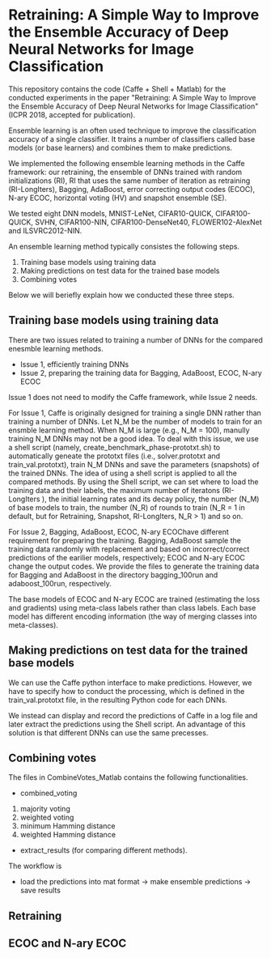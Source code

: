 # Retraining: A Simple Way to Improve the Ensemble Accuracy of Deep Neural Networks for Image Classification
This repository contains the code (Caffe + Shell + Matlab) for the conducted experiments in the paper "Retraining: A Simple Way to Improve the Ensemble Accuracy of Deep Neural Networks for Image Classification" (ICPR 2018, accepted for publication).

Ensemble learning is an often used technique to improve the classification accuracy of a single classifier. It trains
a number of classifiers called base models (or base learners) and combines them to make predictions.

We implemented the following ensemble learning methods in the Caffe framework: our retraining, the ensemble of DNNs trained with random initializations (RI), RI that uses the same number of iteration as retraining (RI-LongIters), Bagging, AdaBoost, error correcting output codes (ECOC), N-ary ECOC, horizontal voting (HV) and snapshot ensemble (SE).

We tested eight DNN models, MNIST-LeNet, CIFAR10-QUICK, CIFAR100-QUICK, SVHN, CIFAR100-NIN, CIFAR100-DenseNet40, FLOWER102-AlexNet and ILSVRC2012-NIN. 

An ensemble learning method typically consistes the following steps. 

1. Training base models using training data
2. Making predictions on test data for the trained base models 
3. Combining votes 

Below we will beriefly explain how we conducted these three steps. 

## Training base models using training data
There are two issues related to training a number of DNNs for the compared enesmble learning methods. 
- Issue 1, efficiently training DNNs
- Issue 2, preparing the training data for Bagging, AdaBoost, ECOC, N-ary ECOC

Issue 1 does not need to modify the Caffe framework, while Issue 2 needs.

For Issue 1, Caffe is originally designed for training a single DNN rather than training a number of DNNs.
Let N_M be the number of models to train for an ensmble learning method. When N_M is large (e.g., N_M = 100), manully training N_M DNNs may not be a good idea.
To deal with this issue, we use a shell script (namely, create_benchmark_phase-prototxt.sh) to automatically geneate the prototxt files (i.e., solver.prototxt and train_val.prototxt), train N_M DNNs and save the parameters (snapshots) of the trained DNNs.
The idea of using a shell script is applied to all the compared methods.
By using the Shell script, we can set where to load the training data and their labels, the maximum number of iteratons (RI-LongIters ), the initial learning rates and its decay policy, the number (N_M) of base models to train, the number (N_R) of rounds to train (N_R = 1 in default, but for Retraining, Snapshot, RI-LongIters, N_R > 1) and so on.  


For Issue 2, Bagging, AdaBoost, ECOC, N-ary ECOChave different requirement for preparing the training. 
Bagging, AdaBoost sample the training data randomly with replacement and based on incorrect/correct predictions of the earilier models, respectively; ECOC and N-ary ECOC change the output codes. 
We provide the files to generate the training data for Bagging and AdaBoost in the directory bagging_100run and adaboost_100run, respectively. 

The base models of ECOC and N-ary ECOC are trained (estimating the loss and gradients) using meta-class labels rather than class labels. Each base model has different encoding information (the way of merging classes into meta-classes). 


## Making predictions on test data for the trained base models 

We can use the Caffe python interface to make predictions. However, we have to specify how to conduct the processing, which is defined in the train_val.prototxt file, in the resulting Python code for each DNNs. 

We instead can display and record the predictions of Caffe in a log file and later extract the predictions using the Shell script.
An advantage of this solution is that different DNNs can use the same precesses.


## Combining votes 

The files in  CombineVotes_Matlab  contains the following functionalities.

- combined_voting
1. majority voting
2. weighted voting
3. minimum Hamming distance
4. weighted Hamming distance
- extract_results (for comparing different methods).

The workflow is 
- load the predictions into mat format -> make ensemble predictions -> save results 


## Retraining 

## ECOC and N-ary ECOC


